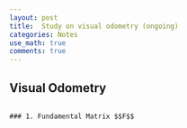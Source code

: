 ```yaml
---
layout: post
title:  Study on visual odometry (ongoing)
categories: Notes
use_math: true
comments: true
---
```


## Visual Odometry
```

### 1. Fundamental Matrix $$F$$
